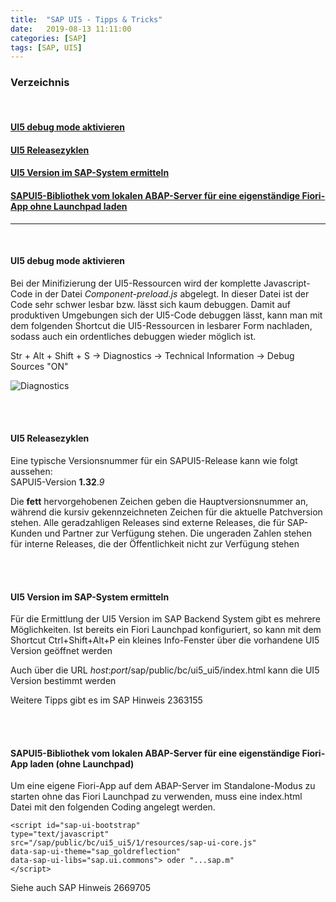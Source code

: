 ```yaml
---
title:  "SAP UI5 - Tipps & Tricks"
date:   2019-08-13 11:11:00
categories: [SAP]
tags: [SAP, UI5]
---
```


### Verzeichnis
<br>

#### [UI5 debug mode aktivieren](#debug_mode)
#### [UI5 Releasezyklen](#releasezyklen)
#### [UI5 Version im SAP-System ermitteln](#versionui5)
#### [SAPUI5-Bibliothek vom lokalen ABAP-Server für eine eigenständige Fiori-App ohne Launchpad laden](#ui5libload)


***
<br>


#### **UI5 debug mode aktivieren** <a name="debug_mode"></a>
Bei der Minifizierung der UI5-Ressourcen wird der komplette Javascript-Code in der Datei *Component-preload.js* abgelegt. In dieser Datei ist der Code sehr schwer lesbar bzw. lässt sich kaum debuggen. Damit auf produktiven Umgebungen sich der UI5-Code debuggen lässt, kann man mit dem folgenden Shortcut die UI5-Ressourcen in lesbarer Form nachladen, sodass auch ein ordentliches debuggen wieder möglich ist.

Str + Alt + Shift + S &rarr; Diagnostics &rarr; Technical Information &rarr; Debug Sources "ON"

![Diagnostics](/knowledgevault/images/screenshot/ui5_diagnostics.PNG "UI5 Diagnostics")


<br>
<br>

#### **UI5 Releasezyklen** <a name="releasezyklen"></a>
Eine typische Versionsnummer für ein SAPUI5-Release kann wie folgt aussehen:<br>
SAPUI5-Version **1.32**.*9* <br>

Die **fett** hervorgehobenen Zeichen geben die Hauptversionsnummer an, während die kursiv gekennzeichneten Zeichen für die aktuelle Patchversion stehen. Alle geradzahligen Releases sind externe Releases, die für SAP-Kunden und Partner zur Verfügung stehen. Die ungeraden Zahlen stehen für interne Releases, die der Öffentlichkeit nicht zur Verfügung stehen 

<br>
<br>

#### **UI5 Version im SAP-System ermitteln** <a name="versionui5"></a>
Für die Ermittlung der UI5 Version im SAP Backend System gibt es mehrere Möglichkeiten. Ist bereits ein Fiori Launchpad konfiguriert, so kann mit dem Shortcut Ctrl+Shift+Alt+P ein kleines Info-Fenster über die vorhandene UI5 Version geöffnet werden <br>

Auch über die URL *host*:*port*/sap/public/bc/ui5_ui5/index.html kann die UI5 Version bestimmt werden <br>

Weitere Tipps gibt es im SAP Hinweis 2363155 

<br>
<br>

#### **SAPUI5-Bibliothek vom lokalen ABAP-Server für eine eigenständige Fiori-App laden (ohne Launchpad)** <a name="ui5libload"></a>

 Um eine eigene Fiori-App auf dem ABAP-Server im Standalone-Modus zu starten ohne das Fiori Launchpad zu verwenden, muss eine index.html Datei mit den folgenden Coding angelegt werden.

```
<script id="sap-ui-bootstrap"
type="text/javascript"
src="/sap/public/bc/ui5_ui5/1/resources/sap-ui-core.js"
data-sap-ui-theme="sap_goldreflection"
data-sap-ui-libs="sap.ui.commons"> oder "...sap.m"
</script>
```

Siehe auch SAP Hinweis 2669705